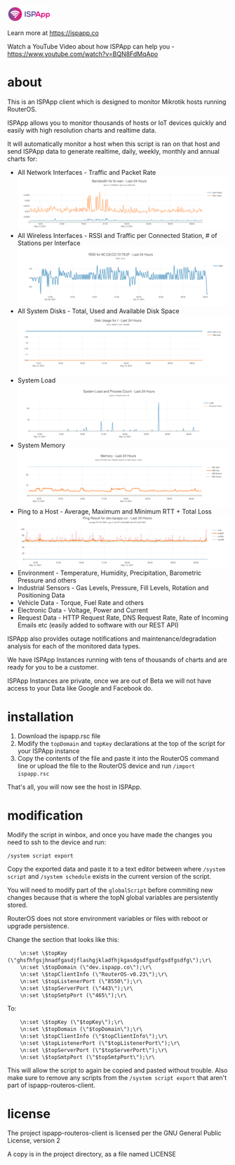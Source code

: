 ![ISPApp Logo](/img/logo.png)

Learn more at https://ispapp.co

Watch a YouTube Video about how ISPApp can help you - https://www.youtube.com/watch?v=BQN8FdMqApo

# about

This is an ISPApp client which is designed to monitor Mikrotik hosts running RouterOS.

ISPApp allows you to monitor thousands of hosts or IoT devices quickly and easily with high resolution charts and realtime data.

It will automatically monitor a host when this script is ran on that host and send ISPApp data to generate realtime, daily, weekly, monthly and annual charts for:

* All Network Interfaces - Traffic and Packet Rate
![Traffic](/img/if-traffic.png)
* All Wireless Interfaces - RSSI and Traffic per Connected Station, # of Stations per Interface
![RSSI](/img/rssi.png)
* All System Disks - Total, Used and Available Disk Space
![Disk](/img/disk.png)
* System Load
![Load](/img/load.png)
* System Memory
![Memory](/img/memory.png)
* Ping to a Host - Average, Maximum and Minimum RTT + Total Loss
![Ping](/img/ping.png)
* Environment - Temperature, Humidity, Precipitation, Barometric Pressure and others
* Industrial Sensors - Gas Levels, Pressure, Fill Levels, Rotation and Positioning Data
* Vehicle Data - Torque, Fuel Rate and others
* Electronic Data - Voltage, Power and Current
* Request Data - HTTP Request Rate, DNS Request Rate, Rate of Incoming Emails etc (easily added to software with our REST API)

ISPApp also provides outage notifications and maintenance/degradation analysis for each of the monitored data types.

We have ISPApp Instances running with tens of thousands of charts and are ready for you to be a customer.

ISPApp Instances are private, once we are out of Beta we will not have access to your Data like Google and Facebook do.

# installation

1. Download the ispapp.rsc file
2. Modify the `topDomain` and `topKey` declarations at the top of the script for your ISPApp instance
3. Copy the contents of the file and paste it into the RouterOS command line or upload the file to the RouterOS device and run
	`/import ispapp.rsc`

That's all, you will now see the host in ISPApp.

# modification

Modify the script in winbox, and once you have made the changes you need to ssh to the device and run:

```
/system script export
```

Copy the exported data and paste it to a text editor between where `/system script` and `/system schedule` exists in the current version of the script.

You will need to modify part of the `globalScript` before commiting new changes because that is where the topN global variables are persistently stored.

RouterOS does not store environment variables or files with reboot or upgrade persistence.

Change the section that looks like this:

```
    \n:set \$topKey (\"ghsfhfgsjhnadfgasdjflashgjkladfhjkgasdgsdfgsdfgsdfgsdfg\");\r\
    \n:set \$topDomain (\"dev.ispapp.co\");\r\
    \n:set \$topClientInfo (\"RouterOS-v0.23\");\r\
    \n:set \$topListenerPort (\"8550\");\r\
    \n:set \$topServerPort (\"443\");\r\
    \n:set \$topSmtpPort (\"465\");\r\
```

To:

```
    \n:set \$topKey (\"$topKey\");\r\
    \n:set \$topDomain (\"$topDomain\");\r\
    \n:set \$topClientInfo (\"$topClientInfo\");\r\
    \n:set \$topListenerPort (\"$topListenerPort\");\r\
    \n:set \$topServerPort (\"$topServerPort\");\r\
    \n:set \$topSmtpPort (\"$topSmtpPort\");\r\
```

This will allow the script to again be copied and pasted without trouble.  Also make sure to remove any scripts from the `/system script export` that aren't part of ispapp-routeros-client.

# license

The project ispapp-routeros-client is licensed per the GNU General Public License, version 2

A copy is in the project directory, as a file named LICENSE
